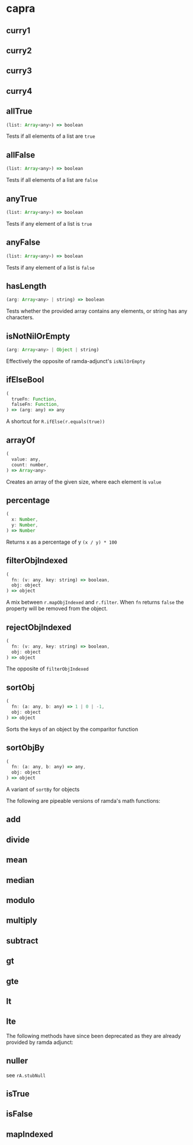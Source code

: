 # capra

## curry1
## curry2
## curry3
## curry4

## allTrue
```js
(list: Array<any>) => boolean
```
Tests if all elements of a list are `true`

## allFalse
```js
(list: Array<any>) => boolean
```
Tests if all elements of a list are `false`

## anyTrue
```js
(list: Array<any>) => boolean
```
Tests if any element of a list is `true`

## anyFalse
```js
(list: Array<any>) => boolean
```
Tests if any element of a list is `false`

## hasLength
```js
(arg: Array<any> | string) => boolean
```
Tests whether the provided array contains any elements, or string has any characters.

## isNotNilOrEmpty
```js
(arg: Array<any> | Object | string)
```
Effectively the opposite of ramda-adjunct's `isNilOrEmpty`

## ifElseBool
```js
(
  trueFn: Function,
  falseFn: Function,
) => (arg: any) => any
```
A shortcut for `R.ifElse(r.equals(true))`

## arrayOf
```js
(
  value: any,
  count: number,
) => Array<any>
```
Creates an array of the given size, where each element is `value`

## percentage
```js
(
  x: Number,
  y: Number,
) => Number
```
Returns x as a percentage of y `(x / y) * 100`

## filterObjIndexed
```js
(
  fn: (v: any, key: string) => boolean,
  obj: object
) => object
```
A mix between `r.mapObjIndexed` and `r.filter`. When `fn` returns `false` the property will be removed from the object.

## rejectObjIndexed
```js
(
  fn: (v: any, key: string) => boolean,
  obj: object
) => object
```
The opposite of `filterObjIndexed`

## sortObj
```js
(
  fn: (a: any, b: any) => 1 | 0 | -1,
  obj: object
) => object
```
Sorts the keys of an object by the comparitor function

## sortObjBy
```js
(
  fn: (a: any, b: any) => any,
  obj: object
) => object
```
A variant of `sortBy` for objects


The following are pipeable versions of ramda's math functions:
## add
## divide
## mean
## median
## modulo
## multiply
## subtract
## gt
## gte
## lt
## lte

The following methods have since been deprecated as they are already provided by ramda adjunct:
## nuller
see `rA.stubNull`
## isTrue
## isFalse
## mapIndexed
